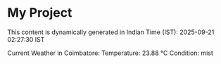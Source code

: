 # My Project

This content is dynamically generated in Indian Time (IST): 2025-09-21 02:27:30 IST


Current Weather in Coimbatore:
Temperature: 23.88 °C
Condition: mist
